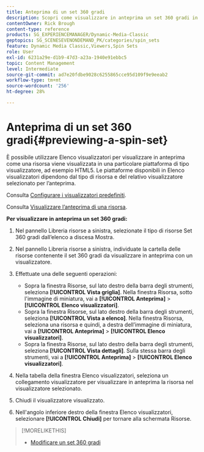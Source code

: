 ```yaml
---
title: Anteprima di un set 360 gradi
description: Scopri come visualizzare in anteprima un set 360 gradi in Adobe Dynamic Media Classic.
contentOwner: Rick Brough
content-type: reference
products: SG_EXPERIENCEMANAGER/Dynamic-Media-Classic
geptopics: SG_SCENESEVENONDEMAND_PK/categories/spin_sets
feature: Dynamic Media Classic,Viewers,Spin Sets
role: User
exl-id: 6231a29e-d1b9-47d3-a23a-1940e91ebbc5
topic: Content Management
level: Intermediate
source-git-commit: ad7e20fdbe9028c6255865cce95d109f9e9eeab2
workflow-type: tm+mt
source-wordcount: '256'
ht-degree: 28%

---
```


# Anteprima di un set 360 gradi{#previewing-a-spin-set}

È possibile utilizzare Elenco visualizzatori per visualizzare in anteprima come una risorsa viene visualizzata in una particolare piattaforma di tipo visualizzatore, ad esempio HTML5. Le piattaforme disponibili in Elenco visualizzatori dipendono dal tipo di risorsa e del relativo visualizzatore selezionato per l’anteprima.

Consulta [Configurare i visualizzatori predefiniti](application-setup.md#configuring_default_viewers).

Consulta [Visualizzare l’anteprima di una risorsa](previewing-asset.md#previewing_an_asset).

**Per visualizzare in anteprima un set 360 gradi:**

1. Nel pannello Libreria risorse a sinistra, selezionate il tipo di risorse Set 360 gradi dall’elenco a discesa Mostra.
1. Nel pannello Libreria risorse a sinistra, individuate la cartella delle risorse contenente il set 360 gradi da visualizzare in anteprima con un visualizzatore.
1. Effettuate una delle seguenti operazioni:

   * Sopra la finestra Risorse, sul lato destro della barra degli strumenti, seleziona **[!UICONTROL Vista griglia]**. Nella finestra Risorsa, sotto l&#39;immagine di miniatura, vai a **[!UICONTROL Anteprima]** > **[!UICONTROL Elenco visualizzatori]**.
   * Sopra la finestra Risorse, sul lato destro della barra degli strumenti, seleziona **[!UICONTROL Vista a elenco]**. Nella finestra Risorsa, seleziona una risorsa e quindi, a destra dell’immagine di miniatura, vai a **[!UICONTROL Anteprima]** > **[!UICONTROL Elenco visualizzatori]**.
   * Sopra la finestra Risorse, sul lato destro della barra degli strumenti, seleziona **[!UICONTROL Vista dettagli]**. Sulla stessa barra degli strumenti, vai a **[!UICONTROL Anteprima]** > **[!UICONTROL Elenco visualizzatori]**.

1. Nella tabella della finestra Elenco visualizzatori, seleziona un collegamento visualizzatore per visualizzare in anteprima la risorsa nel visualizzatore selezionato.
1. Chiudi il visualizzatore visualizzato.
1. Nell&#39;angolo inferiore destro della finestra Elenco visualizzatori, selezionare **[!UICONTROL Chiudi]** per tornare alla schermata Risorse.

>[!MORELIKETHIS]
>
>* [Modificare un set 360 gradi](creating-spin-set.md#editing-a-spin-set)
